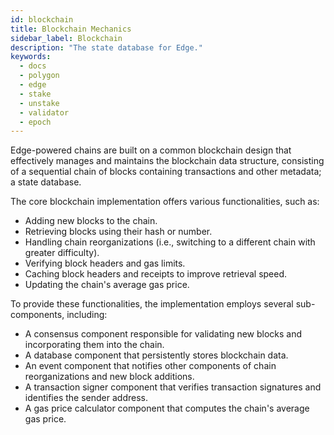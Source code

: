 ```yaml
---
id: blockchain
title: Blockchain Mechanics
sidebar_label: Blockchain
description: "The state database for Edge."
keywords:
  - docs
  - polygon
  - edge
  - stake
  - unstake
  - validator
  - epoch
---
```


Edge-powered chains are built on a common blockchain design that effectively manages and maintains the blockchain data structure, consisting of a sequential chain of blocks containing transactions and other metadata; a state database.

The core blockchain implementation offers various functionalities, such as:

- Adding new blocks to the chain.
- Retrieving blocks using their hash or number.
- Handling chain reorganizations (i.e., switching to a different chain with greater difficulty).
- Verifying block headers and gas limits.
- Caching block headers and receipts to improve retrieval speed.
- Updating the chain's average gas price.

To provide these functionalities, the implementation employs several sub-components, including:

- A consensus component responsible for validating new blocks and incorporating them into the chain.
- A database component that persistently stores blockchain data.
- An event component that notifies other components of chain reorganizations and new block additions.
- A transaction signer component that verifies transaction signatures and identifies the sender address.
- A gas price calculator component that computes the chain's average gas price.
